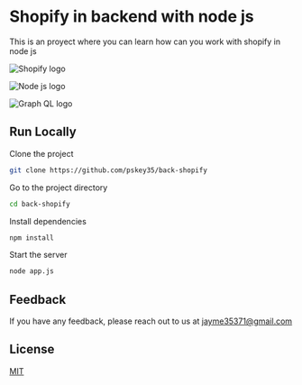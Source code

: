 
# Shopify in backend with node js

This is an proyect where you can learn how can you work with shopify in node js 






![Shopify logo](https://encrypted-tbn0.gstatic.com/images?q=tbn:ANd9GcQa4SDcdI-DZNvD6e55FBmtyWr2abAdC03hXA&s)

![Node js logo](https://philna.sh/_astro/node.DvAuachI_1ovMWA.webp)


![Graph QL logo](https://i0.wp.com/everyday.codes/wp-content/uploads/2019/12/og_image.png?fit=1200%2C630&ssl=1)


## Run Locally

Clone the project

```bash
git clone https://github.com/pskey35/back-shopify
```

Go to the project directory

```bash
cd back-shopify
```

Install dependencies

```bash
npm install
```

Start the server

```bash
node app.js
```






## Feedback

If you have any feedback, please reach out to us at jayme35371@gmail.com


## License

[MIT](https://choosealicense.com/licenses/mit/)

